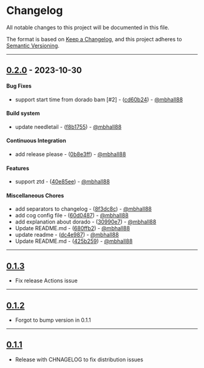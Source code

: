 # Changelog
All notable changes to this project will be documented in this file.

The format is based on [Keep a Changelog](https://keepachangelog.com/en/1.0.0/),
and this project adheres to [Semantic Versioning](https://semver.org/spec/v2.0.0.html).

- - -
## [0.2.0](https://github.com/mbhall88/ontime/compare/0.1.3..0.2.0) - 2023-10-30
#### Bug Fixes
- support start time from dorado bam [#2] - ([cd60b24](https://github.com/mbhall88/ontime/commit/cd60b242de49f17fb59888a2063900fc8cc842f9)) - [@mbhall88](https://github.com/mbhall88)
#### Build system
- update needletail - ([f8b1755](https://github.com/mbhall88/ontime/commit/f8b1755d4a1e6794db1e17c5549deaaba491c5e3)) - [@mbhall88](https://github.com/mbhall88)
#### Continuous Integration
- add release please - ([0b8e3ff](https://github.com/mbhall88/ontime/commit/0b8e3ff0ae59a226cfce35e5ae26d0f25bc0894a)) - [@mbhall88](https://github.com/mbhall88)
#### Features
- support ztd - ([40e85ee](https://github.com/mbhall88/ontime/commit/40e85ee59d150977a7419bad00cbd20945cef981)) - [@mbhall88](https://github.com/mbhall88)
#### Miscellaneous Chores
- add separators to changelog - ([8f3dc8c](https://github.com/mbhall88/ontime/commit/8f3dc8c7ca57f2e9c9abd3543b4e991e98e7fffa)) - [@mbhall88](https://github.com/mbhall88)
- add cog config file - ([60d0487](https://github.com/mbhall88/ontime/commit/60d04879105b474af35dc05afecddee90566ec29)) - [@mbhall88](https://github.com/mbhall88)
- add explanation about dorado - ([30990e7](https://github.com/mbhall88/ontime/commit/30990e745d5454ee0993360ec26da7c27648ed69)) - [@mbhall88](https://github.com/mbhall88)
- Update README.md - ([680ffb2](https://github.com/mbhall88/ontime/commit/680ffb2fb371211c123d346ee7207c5a13dd5ea0)) - [@mbhall88](https://github.com/mbhall88)
- update readme - ([dc4e987](https://github.com/mbhall88/ontime/commit/dc4e987be3f6d708fc7802ddf19ec5a04f82f789)) - [@mbhall88](https://github.com/mbhall88)
- Update README.md - ([425b259](https://github.com/mbhall88/ontime/commit/425b25991726a2a60fe86927fed50c0bc491b5a6)) - [@mbhall88](https://github.com/mbhall88)

- - -


## [0.1.3]

- Fix release Actions issue

- - -

## [0.1.2]

- Forgot to bump version in 0.1.1

- - -

## [0.1.1]

- Release with CHNAGELOG to fix distribution issues

[unreleased]: https://github.com/mbhall88/ontime/compare/0.1.3...HEAD
[0.1.3]: https://github.com/mbhall88/ontime/compare/0.1.2...0.1.3
[0.1.2]: https://github.com/mbhall88/ontime/compare/0.1.1...0.1.2
[0.1.1]: https://github.com/mbhall88/ontime/compare/0.1.0...0.1.1
